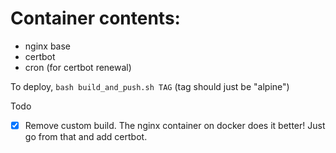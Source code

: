 # Container contents:
- nginx base
- certbot
- cron (for certbot renewal)

To deploy, `bash build_and_push.sh TAG`
(tag should just be "alpine")

Todo
- [x] Remove custom build. The nginx container on docker does it better! Just go from that and add certbot.
